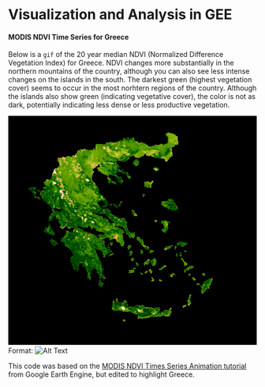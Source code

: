 # Visualization and Analysis in GEE
#### MODIS NDVI Time Series for Greece 
Below is a `gif` of the 20 year median NDVI (Normalized Difference Vegetation Index) for Greece. NDVI changes more substantially in the northern mountains of the country, although you can also see less intense changes on the islands in the south. The darkest green (highest vegetation cover) seems to occur in the most norhtern regions of the country. Although the islands also show green (indicating vegetative cover), the color is not as dark, potentially indicating less dense or less productive vegetation. 

![NDVI Animation of Greece](images/Greece_ndvi.gif)
Format: ![Alt Text](url)

This code was based on the [MODIS NDVI Times Series Animation tutorial](https://developers.google.com/earth-engine/tutorials/community/modis-ndvi-time-series-animation#2_define_clipping_and_region_boundary_geometries) from Google Earth Engine, but edited to highlight Greece. 
